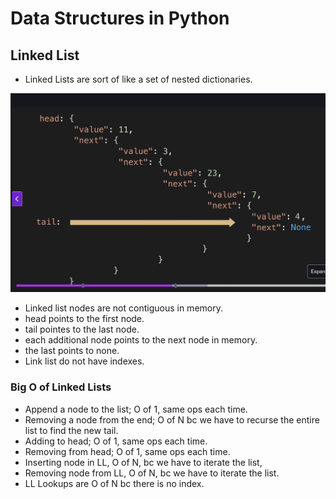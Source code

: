 # Data Structures in Python
## Linked List
- Linked Lists are sort of like a set of nested dictionaries.

![Linked List](images/LinkedList.png "Linked List Structure")

- Linked list nodes are not contiguous in memory.
- head points to the first node.
- tail pointes to the last node.
- each additional node points to the next node in memory.
- the last points to none.
- Link list do not have indexes.

### Big O of Linked Lists
- Append a node to the list; O of 1, same ops each time.
- Removing a node from the end; O of N bc we have to recurse the entire list to find the new tail.
- Adding to head; O of 1, same ops each time.
- Removing from head; O of 1, same ops each time.
- Inserting node in LL, O of N, bc we have to iterate the list,
- Removing node from LL, O of N, bc we have to iterate the list.
- LL Lookups are O of N bc there is no index.
